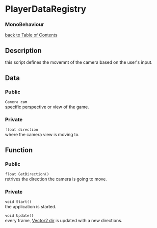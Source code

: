 # PlayerDataRegistry
### MonoBehaviour

[back to Table of Contents](/TableOfContents.md)

## Description   
this script defines the movemnt of the camera based on the user's input. 
## Data

### Public

`Camera cam`  
specific perspective or view of the game.

### Private

`float direction`  
where the camera view is moving to.

## Function

### Public

`float GetDirection()`  
retrives the direction the camera is going to move.

### Private

`void Start()`  
the application is started.

`void Update()`  
every frame, [Vector2 dir](/Assets/Scripts/Character/Player/PlayerMovement.md) is updated with a new directions.